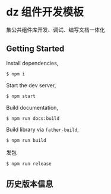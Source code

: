 # dz 组件开发模板

集公共组件库开发、调试、编写文档一体化

## Getting Started

Install dependencies,

```bash
$ npm i
```

Start the dev server,

```bash
$ npm start
```

Build documentation,

```bash
$ npm run docs:build
```

Build library via `father-build`,

```bash
$ npm run build
```

发包

```bash
$ npm run release
```

## 历史版本信息